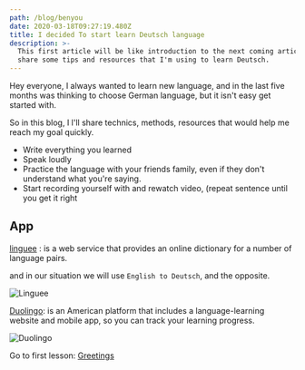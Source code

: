 ```yaml
---
path: /blog/benyou
date: 2020-03-18T09:27:19.480Z
title: I decided To start learn Deutsch language
description: >-
  This first article will be like introduction to the next coming articles. I'd
  share some tips and resources that I'm using to learn Deutsch.
---
```

Hey everyone, I always wanted to learn new language, and in the last five months was thinking to choose German language, but it isn't easy get started with.

So in this blog, I l'll share technics, methods, resources that would help me reach my goal quickly.

* Write everything you learned 
* Speak loudly
* Practice the language with your friends family, even if they don't understand what you're saying.
* Start recording yourself with and rewatch video, (repeat sentence until you get it right

## App

[linguee](https://www.linguee.com/english-german/) :  is a web service that provides an online dictionary for a number of language pairs.

and in our situation we will use `English to Deutsch`, and the opposite.

![Linguee](/assets/screenshot-at-mar-18-11-13-32.png "Linguee is a web service that provides an online dictionary for a number of language pairs.")

[Duolingo](https://www.duolingo.com):  is an American platform that includes a language-learning website and mobile app, so you can track your learning progress.

![Duolingo](/assets/screenshot-at-mar-18-11-18-23.png "is an American platform that includes a language-learning website and mobile app")

Go to first lesson: [Greetings](/blog/deutsch/greetings)
